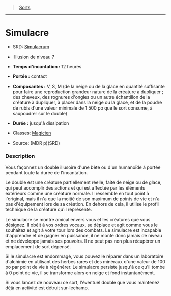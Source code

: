 ﻿---
!SpellItem
Family: SpellHD
Level: 7
Type: Illusion
CastingTime: 12 heures
Range: contact
Components: V, S, M (de la neige ou de la glace en quantité suffisante pour faire une reproduction grandeur nature de la créature à dupliquer ; des cheveux, des rognures d'ongles ou un autre échantillon de la créature à dupliquer, à placer dans la neige ou la glace, et de la poudre de rubis d'une valeur minimale de 1 500 po que le sort consume, à saupoudrer sur le double)
Duration: jusqu'à dissipation
Classes: '[Magicien](hd_wizard.md)'
Id: spells_hd.md#simulacre
ParentLink: spells_hd.md#sorts
Name: Simulacre
ParentName: Sorts
NameLevel: 1
AltName: '[Simulacrum](srd_spells_simulacrum.md)'
Source: (MDR p)(SRD)
Attributes: {}
---
> [Sorts](hd_spells.md)

---

# Simulacre

- SRD: [Simulacrum](srd_spells_simulacrum.md)

-  Illusion de niveau 7

- **Temps d'incantation :** 12 heures

- **Portée :** contact

- **Composantes :** V, S, M (de la neige ou de la glace en quantité suffisante pour faire une reproduction grandeur nature de la créature à dupliquer ; des cheveux, des rognures d'ongles ou un autre échantillon de la créature à dupliquer, à placer dans la neige ou la glace, et de la poudre de rubis d'une valeur minimale de 1 500 po que le sort consume, à saupoudrer sur le double)

- **Durée :** jusqu'à dissipation

- Classes: [Magicien](hd_wizard.md)

- Source: (MDR p)(SRD)

### Description

Vous façonnez un double illusoire d'une bête ou d'un humanoïde à portée pendant toute la durée de l'incantation.

Le double est une créature partiellement réelle, faite de neige ou de glace, qui peut accomplir des actions et qui est affectée par les éléments extérieurs comme une créature normale. Il ressemble en tout point à l'original, mais il n'a que la moitié de son maximum de points de vie et n'a pas d'équipement lors de sa création. En dehors de cela, il utilise le profil technique de la créature qu'il représente.

Le simulacre se montre amical envers vous et les créatures que vous désignez. Il obéit à vos ordres vocaux, se déplace et agit comme vous le souhaitez et agit à votre tour lors des combats. Le simulacre est incapable d'apprendre et de gagner en puissance, il ne monte donc jamais de niveau et ne développe jamais ses pouvoirs. Il ne peut pas non plus récupérer un emplacement de sort dépensé.

Si le simulacre est endommagé, vous pouvez le réparer dans un laboratoire d'alchimie en utilisant des herbes rares et des minéraux d'une valeur de 100 po par point de vie à régénérer. Le simulacre persiste jusqu'à ce qu'il tombe à 0 point de vie, il se transforme alors en neige et fond instantanément.

Si vous lancez de nouveau ce sort, l'éventuel double que vous maintenez déjà en activité est détruit sur-lechamp.

